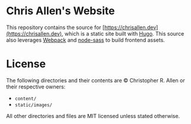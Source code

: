 # Chris Allen's Website

This repository contains the source for [https://chrisallen.dev](https://chrisallen.dev), which is a static site built with [Hugo](http://gohugo.io). This source also leverages [Webpack](https://webpack.js.org) and [node-sass](https://github.com/sass/node-sass) to build frontend assets.

# License

The following directories and their contents are &copy; Christopher R. Allen or their respective owners:

- `content/`
- `static/images/`

All other directories and files are MIT licensed unless stated otherwise.
